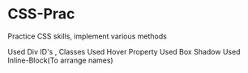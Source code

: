 # CSS-Prac
Practice CSS skills, implement various methods

Used Div ID's , Classes 
Used Hover Property
Used Box Shadow 
Used Inline-Block(To arrange names)